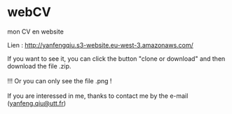 # webCV
mon CV en website

Lien : http://yanfengqiu.s3-website.eu-west-3.amazonaws.com/

If you want to see it, you can click the button "clone or download" and then download the file .zip.</br></br>
!!!   Or you can only see the file .png ! </br></br>
If you are interessed in me, thanks to contact me by the e-mail (yanfeng.qiu@utt.fr)
